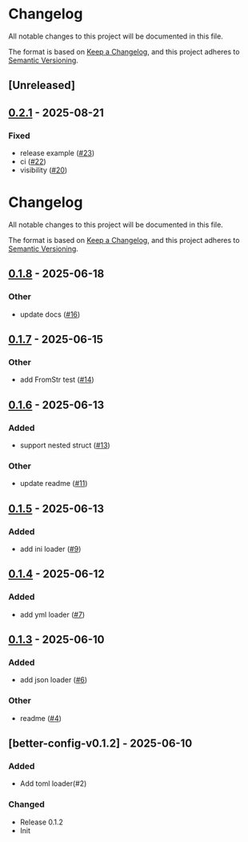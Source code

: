 # Changelog

All notable changes to this project will be documented in this file.

The format is based on [Keep a Changelog](https://keepachangelog.com/en/1.0.0/),
and this project adheres to [Semantic Versioning](https://semver.org/spec/v2.0.0.html).

## [Unreleased]

## [0.2.1](https://github.com/bingryan/better-config-rs/compare/better-config-v0.2.0...better-config-v0.2.1) - 2025-08-21

### Fixed

- release example ([#23](https://github.com/bingryan/better-config-rs/pull/23))
- ci ([#22](https://github.com/bingryan/better-config-rs/pull/22))
- visibility ([#20](https://github.com/bingryan/better-config-rs/pull/20))
# Changelog

All notable changes to this project will be documented in this file.

The format is based on [Keep a Changelog](https://keepachangelog.com/en/1.0.0/),
and this project adheres to [Semantic Versioning](https://semver.org/spec/v2.0.0.html).

## [0.1.8](https://github.com/bingryan/better-config-rs/compare/better-config-v0.1.7...better-config-v0.1.8) - 2025-06-18

### Other

- update docs ([#16](https://github.com/bingryan/better-config-rs/pull/16))

## [0.1.7](https://github.com/bingryan/better-config-rs/compare/better-config-v0.1.6...better-config-v0.1.7) - 2025-06-15

### Other

- add FromStr test ([#14](https://github.com/bingryan/better-config-rs/pull/14))

## [0.1.6](https://github.com/bingryan/better-config-rs/compare/better-config-v0.1.5...better-config-v0.1.6) - 2025-06-13

### Added

- support nested struct ([#13](https://github.com/bingryan/better-config-rs/pull/13))

### Other

- update readme ([#11](https://github.com/bingryan/better-config-rs/pull/11))

## [0.1.5](https://github.com/bingryan/better-config-rs/compare/better-config-v0.1.4...better-config-v0.1.5) - 2025-06-13

### Added

- add ini loader ([#9](https://github.com/bingryan/better-config-rs/pull/9))

## [0.1.4](https://github.com/bingryan/better-config-rs/compare/better-config-v0.1.3...better-config-v0.1.4) - 2025-06-12

### Added

- add yml loader ([#7](https://github.com/bingryan/better-config-rs/pull/7))

## [0.1.3](https://github.com/bingryan/better-config-rs/compare/better-config-v0.1.2...better-config-v0.1.3) - 2025-06-10

### Added

- add json loader ([#6](https://github.com/bingryan/better-config-rs/pull/6))

### Other

- readme ([#4](https://github.com/bingryan/better-config-rs/pull/4))

## [better-config-v0.1.2] - 2025-06-10

### Added

-   Add toml loader(#2)

### Changed

-   Release 0.1.2
-   Init
